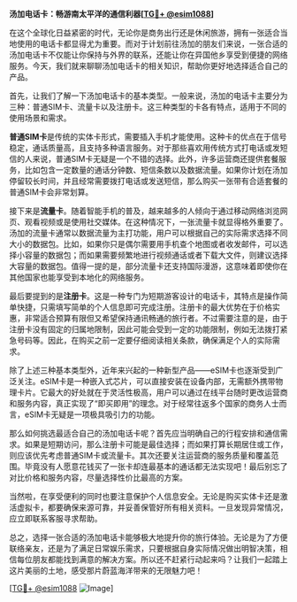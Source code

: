 **汤加电话卡：畅游南太平洋的通信利器[[TG💪+ @esim1088](https://t.me/s/esim1088)]**

在这个全球化日益紧密的时代，无论你是商务出行还是休闲旅游，拥有一张适合当地使用的电话卡都显得尤为重要。而对于计划前往汤加的朋友们来说，一张合适的汤加电话卡不仅能让你保持与外界的联系，还能让你在异国他乡享受到便捷的网络服务。今天，我们就来聊聊汤加电话卡的相关知识，帮助你更好地选择适合自己的产品。

首先，让我们了解一下汤加电话卡的基本类型。一般来说，汤加的电话卡主要分为三种：普通SIM卡、流量卡以及注册卡。这三种类型的卡各有特点，适用于不同的使用场景和需求。

**普通SIM卡**是传统的实体卡形式，需要插入手机才能使用。这种卡的优点在于信号稳定，通话质量高，且支持多种语言服务。对于那些喜欢用传统方式打电话或发短信的人来说，普通SIM卡无疑是一个不错的选择。此外，许多运营商还提供套餐服务，比如包含一定数量的通话分钟数、短信条数以及数据流量。如果你计划在汤加停留较长时间，并且经常需要拨打电话或发送短信，那么购买一张带有合适套餐的普通SIM卡会非常划算。

接下来是**流量卡**。随着智能手机的普及，越来越多的人倾向于通过移动网络浏览网页、观看视频或是使用社交媒体。在这种情况下，一张流量卡就显得格外重要了。汤加的流量卡通常以数据流量为主打功能，用户可以根据自己的实际需求选择不同大小的数据包。比如，如果你只是偶尔需要用手机查个地图或者收发邮件，可以选择小容量的数据包；而如果需要频繁地进行视频通话或者下载大文件，则建议选择大容量的数据包。值得一提的是，部分流量卡还支持国际漫游，这意味着即使你在其他国家也能享受到本地化的网络服务。

最后要提到的是**注册卡**。这是一种专门为短期游客设计的电话卡，其特点是操作简单快捷，只需填写简单的个人信息即可完成注册。注册卡的最大优势在于价格实惠，非常适合预算有限但又希望保持通讯畅通的旅行者。不过需要注意的是，由于注册卡没有固定的归属地限制，因此可能会受到一定的功能限制，例如无法拨打紧急号码等。因此，在购买之前一定要仔细阅读相关条款，确保满足个人的实际需求。

除了上述三种基本类型外，近年来兴起的一种新型产品——eSIM卡也逐渐受到广泛关注。eSIM卡是一种嵌入式芯片，可以直接安装在设备内部，无需额外携带物理卡片。它最大的好处就在于灵活性极高，用户可以通过在线平台随时更改运营商和服务内容，真正实现了“即买即用”的理念。对于经常往返多个国家的商务人士而言，eSIM卡无疑是一项极具吸引力的功能。

那么如何挑选最适合自己的汤加电话卡呢？首先应当明确自己的行程安排和通信需求。如果是短期访问，那么注册卡可能是最佳选择；而如果打算长期居住或工作，则应该优先考虑普通SIM卡或流量卡。其次还要关注运营商的服务质量和覆盖范围。毕竟没有人愿意花钱买了一张卡却连最基本的通话都无法实现吧！最后别忘了对比价格和服务内容，尽量选择性价比最高的方案。

当然啦，在享受便利的同时也要注意保护个人信息安全。无论是购买实体卡还是激活虚拟卡，都要确保来源可靠，并妥善保管好所有相关资料。一旦发现异常情况，应立即联系客服寻求帮助。

总之，选择一张合适的汤加电话卡能够极大地提升你的旅行体验。无论是为了方便联络亲友，还是为了满足日常娱乐需求，只要根据自身实际情况做出明智决策，相信每位朋友都能找到满意的解决方案。所以还不赶紧行动起来吗？让我们一起踏上这片美丽的土地，感受那片蔚蓝海洋带来的无限魅力吧！

[[TG💪+ @esim1088](https://t.me/s/esim1088) ![Image](https://i.postimg.cc/4NQfJmqS/Snipaste-2025-05-13-00-14-12.png)]